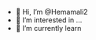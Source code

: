 - 👋 Hi, I’m @Hemamali2
- 👀 I’m interested in ...
- 🌱 I’m currently learn

<!---
Hemamali2/Hemamali2 is a ✨ special ✨ repository because its `README.md` (this file) appears on your GitHub profile.
You can click the Preview link to take a look at your changes.
--->
